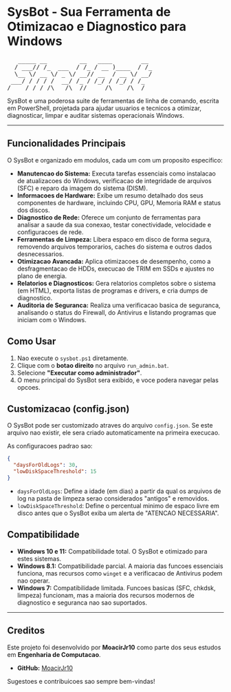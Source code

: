 # SysBot - Sua Ferramenta de Otimizacao e Diagnostico para Windows

<pre>
   _____ __         __   ____        __
  / ___// /_  ___  / /_ / __ )____  / /_
  \__ \/ __ \/ _ \/ __// __  / __ \/ __/
 ___/ / / / /  __/ /_ / /_/ / /_/ / /_
/____/_/ /_/\___/\__//_____/\____/\__/
</pre>

SysBot e uma poderosa suite de ferramentas de linha de comando, escrita em PowerShell, projetada para ajudar usuarios e tecnicos a otimizar, diagnosticar, limpar e auditar sistemas operacionais Windows.

---

## Funcionalidades Principais

O SysBot e organizado em modulos, cada um com um proposito especifico:

- **Manutencao do Sistema:** Executa tarefas essenciais como instalacao de atualizacoes do Windows, verificacao de integridade de arquivos (SFC) e reparo da imagem do sistema (DISM).
- **Informacoes de Hardware:** Exibe um resumo detalhado dos seus componentes de hardware, incluindo CPU, GPU, Memoria RAM e status dos discos.
- **Diagnostico de Rede:** Oferece um conjunto de ferramentas para analisar a saude da sua conexao, testar conectividade, velocidade e configuracoes de rede.
- **Ferramentas de Limpeza:** Libera espaco em disco de forma segura, removendo arquivos temporarios, caches do sistema e outros dados desnecessarios.
- **Otimizacao Avancada:** Aplica otimizacoes de desempenho, como a desfragmentacao de HDDs, execucao de TRIM em SSDs e ajustes no plano de energia.
- **Relatorios e Diagnosticos:** Gera relatorios completos sobre o sistema (em HTML), exporta listas de programas e drivers, e cria dumps de diagnostico.
- **Auditoria de Seguranca:** Realiza uma verificacao basica de seguranca, analisando o status do Firewall, do Antivirus e listando programas que iniciam com o Windows.

## Como Usar

1.  Nao execute o `sysbot.ps1` diretamente.
2.  Clique com o **botao direito** no arquivo `run_admin.bat`.
3.  Selecione **"Executar como administrador"**.
4.  O menu principal do SysBot sera exibido, e voce podera navegar pelas opcoes.

## Customizacao (config.json)

O SysBot pode ser customizado atraves do arquivo `config.json`. Se este arquivo nao existir, ele sera criado automaticamente na primeira execucao.

As configuracoes padrao sao:

```json
{
  "daysForOldLogs": 30,
  "lowDiskSpaceThreshold": 15
}
```

- `daysForOldLogs`: Define a idade (em dias) a partir da qual os arquivos de log na pasta de limpeza serao considerados "antigos" e removidos.
- `lowDiskSpaceThreshold`: Define o percentual minimo de espaco livre em disco antes que o SysBot exiba um alerta de "ATENCAO NECESSARIA".

## Compatibilidade

- **Windows 10 e 11:** Compatibilidade total. O SysBot e otimizado para estes sistemas.
- **Windows 8.1:** Compatibilidade parcial. A maioria das funcoes essenciais funciona, mas recursos como `winget` e a verificacao de Antivirus podem nao operar.
- **Windows 7:** Compatibilidade limitada. Funcoes basicas (SFC, chkdsk, limpeza) funcionam, mas a maioria dos recursos modernos de diagnostico e seguranca nao sao suportados.

---

## Creditos

Este projeto foi desenvolvido por **MoacirJr10** como parte dos seus estudos em **Engenharia de Computacao**.

- **GitHub:** [MoacirJr10](https://github.com/MoacirJr10)

Sugestoes e contribuicoes sao sempre bem-vindas!
